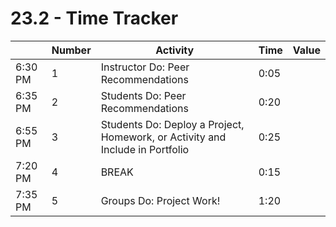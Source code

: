 # 23.2 - Time Tracker

|         | Number | Activity                                                                      | Time | Value |
| ------- | ------ | ----------------------------------------------------------------------------- | ---- | ----- |
| 6:30 PM | 1      | Instructor Do: Peer Recommendations                                           | 0:05 |       |
| 6:35 PM | 2      | Students Do: Peer Recommendations                                             | 0:20 |       |
| 6:55 PM | 3      | Students Do: Deploy a Project, Homework, or Activity and Include in Portfolio | 0:25 |       |
| 7:20 PM | 4      | BREAK                                                                         | 0:15 |       |
| 7:35 PM | 5      | Groups Do: Project Work!                                                      | 1:20 |       |
